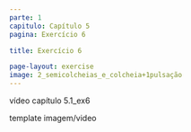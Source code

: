```yaml
---
parte: 1
capitulo: Capítulo 5
pagina: Exercício 6

title: Exercício 6

page-layout: exercise
image: 2_semicolcheias_e_colcheia+1pulsação
---
```


vídeo capítulo 5.1_ex6

template imagem/video
